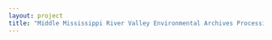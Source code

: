 ```yaml
--- 
layout: project 
title: "Middle Mississippi River Valley Environmental Archives Processing Project" 
---
```



